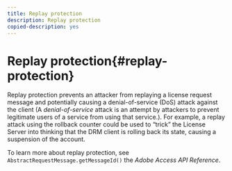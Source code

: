 ```yaml
---
title: Replay protection
description: Replay protection
copied-description: yes
---
```


# Replay protection{#replay-protection}

Replay protection prevents an attacker from replaying a license request message and potentially causing a denial-of-service (DoS) attack against the client (A *denial-of-service* attack is an attempt by attackers to prevent legitimate users of a service from using that service.). For example, a replay attack using the rollback counter could be used to “trick” the License Server into thinking that the DRM client is rolling back its state, causing a suspension of the account.

To learn more about replay protection, see `AbstractRequestMessage.getMessageId()` the *Adobe Access API Reference*. 
